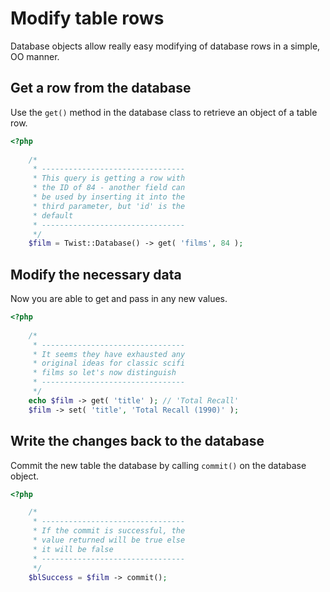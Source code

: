 # Modify table rows

Database objects allow really easy modifying of database rows in a simple, OO manner.

## Get a row from the database

Use the `get()` method in the database class to retrieve an object of a table row.

```php
<?php
    
    /*
     * --------------------------------
     * This query is getting a row with
     * the ID of 84 - another field can
     * be used by inserting it into the
     * third parameter, but 'id' is the
     * default
     * --------------------------------
     */
    $film = Twist::Database() -> get( 'films', 84 );
```

## Modify the necessary data

Now you are able to get and pass in any new values.

```php
<?php
    
    /*
     * --------------------------------
     * It seems they have exhausted any
     * original ideas for classic scifi
     * films so let's now distinguish
     * --------------------------------
     */
    echo $film -> get( 'title' ); // 'Total Recall'
    $film -> set( 'title', 'Total Recall (1990)' );
```

## Write the changes back to the database

Commit the new table the database by calling `commit()` on the database object.

```php
<?php

    /*
     * --------------------------------
     * If the commit is successful, the
     * value returned will be true else
     * it will be false
     * --------------------------------
     */
    $blSuccess = $film -> commit();
```